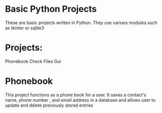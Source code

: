 # Basic Python Projects
 These are basic projects written in Python. They use variues modules such as tkinter or sqlite3

# Projects:
Phonebook
Check Files Gui

# Phonebook
This project functions as a phone book for a user. It saves a contact's name, phone number , and email address in a database and allows user to update and delete previously stored entries
